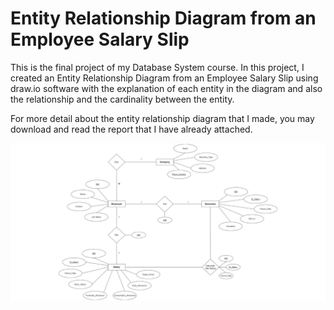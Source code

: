 # Entity Relationship Diagram from an Employee Salary Slip
This is the final project of my Database System course. In this project, I created an Entity Relationship Diagram from an Employee Salary Slip using draw.io software with the explanation of each entity in the diagram and also the relationship and the cardinality between the entity.

For more detail about the entity relationship diagram that I made, you may download and read the report that I have already attached.

![](ERD.png)
